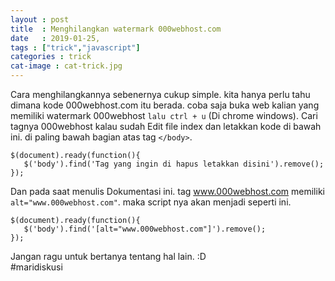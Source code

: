 ```yaml
---
layout : post
title  : Menghilangkan watermark 000webhost.com
date   : 2019-01-25,
tags : ["trick","javascript"]
categories : trick
cat-image : cat-trick.jpg
---
```



Cara menghilangkannya sebenernya cukup simple. kita hanya perlu tahu dimana kode 000webhost.com itu berada. 
coba saja buka web kalian yang memiliki watermark 000webhost `lalu ctrl + u` (Di chrome windows). Cari tagnya 000webhost kalau sudah
Edit file index dan letakkan kode di bawah ini. di paling bawah bagian atas tag `</body>`.

``` 
$(document).ready(function(){
   $('body').find('Tag yang ingin di hapus letakkan disini').remove();
});
```

Dan pada saat menulis Dokumentasi ini. tag www.000webhost.com memiliki `alt="www.000webhost.com"`. 
maka script nya akan menjadi seperti ini.

``` 
$(document).ready(function(){
   $('body').find('[alt="www.000webhost.com"]').remove();
});
```

Jangan ragu untuk bertanya tentang hal lain. :D </br>
#maridiskusi


